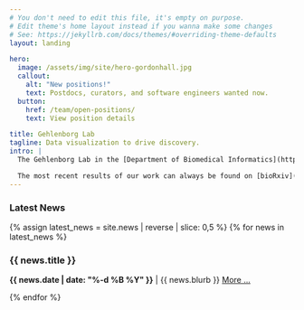 ```yaml
---
# You don't need to edit this file, it's empty on purpose.
# Edit theme's home layout instead if you wanna make some changes
# See: https://jekyllrb.com/docs/themes/#overriding-theme-defaults
layout: landing

hero:
  image: /assets/img/site/hero-gordonhall.jpg
  callout:
    alt: "New positions!"
    text: Postdocs, curators, and software engineers wanted now.
  button:
    href: /team/open-positions/
    text: View position details

title: Gehlenborg Lab
tagline: Data visualization to drive discovery.
intro: |
  The Gehlenborg Lab in the [Department of Biomedical Informatics](http://dbmi.hms.harvard.edu) at [Harvard Medical School](http://hms.harvard.edu) is a group of data scientists and software developers who are passionate about driving biomedical discovery by creating efficient and effective visual interfaces between analysts and data. We focus on the development of visual analysis tools for genomic and other biomedical data to address challenges in basic and applied research. We are particularly interested in applying our approaches in cancer genomics, epigenomics, and chromosome conformation studies.

  The most recent results of our work can always be found on [bioRxiv](http://biorxiv.org/search/author1%3ANils%2BGehlenborg), [arXiv](https://arxiv.org/search/?query=gehlenborg&searchtype=author&source=header) and on [GitHub](https://github.com/search?utf8=%E2%9C%93&q=topic%3Agehlenborglab&type=Repositories).
---
```


<div class="usa-grid-full">
  <div class="usa-width-one-third">
  <h3>Latest News</h3>
  </div>
  <div class="usa-width-two-thirds">
  {% assign latest_news = site.news | reverse | slice: 0,5 %}
  {% for news in latest_news %}
    <h3>{{ news.title }}</h3>
      <p>
        <b>{{ news.date | date: "%-d %B %Y" }}</b> |
        {{ news.blurb }} <a href="{{news.url}}">More ...</a>
      </p>
  {% endfor %}
  </div>
</div>
